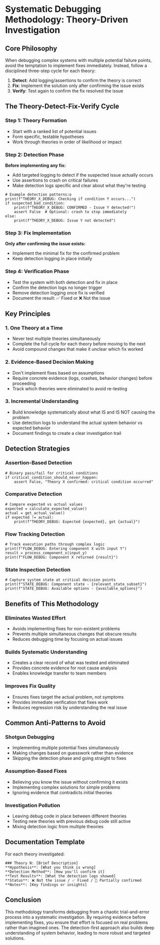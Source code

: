 # Systematic Debugging Methodology: Theory-Driven Investigation

## Core Philosophy

When debugging complex systems with multiple potential failure points, avoid the temptation to implement fixes immediately. Instead, follow a disciplined three-step cycle for each theory:

1. **Detect**: Add logging/assertions to confirm the theory is correct
2. **Fix**: Implement the solution only after confirming the issue exists  
3. **Verify**: Test again to confirm the fix resolved the issue

## The Theory-Detect-Fix-Verify Cycle

### Step 1: Theory Formation
- Start with a ranked list of potential issues
- Form specific, testable hypotheses
- Work through theories in order of likelihood or impact

### Step 2: Detection Phase
**Before implementing any fix:**
- Add targeted logging to detect if the suspected issue actually occurs
- Use assertions to crash on critical failures
- Make detection logs specific and clear about what they're testing

```
# Example detection patterns:o
print(f"THEORY_X_DEBUG: Checking if condition Y occurs...")
if suspected_bad_condition:
    print(f"THEORY_X_DEBUG: CONFIRMED - Issue Y detected!")
    assert False  # Optional: crash to stop immediately
else:
    print(f"THEORY_X_DEBUG: Issue Y not detected")
```

### Step 3: Fix Implementation
**Only after confirming the issue exists:**
- Implement the minimal fix for the confirmed problem
- Keep detection logging in place initially

### Step 4: Verification Phase
- Test the system with both detection and fix in place
- Confirm the detection logs no longer trigger
- Remove detection logging once fix is verified
- Document the result: ✅ Fixed or ❌ Not the issue

## Key Principles

### 1. One Theory at a Time
- Never test multiple theories simultaneously
- Complete the full cycle for each theory before moving to the next
- Avoid compound changes that make it unclear which fix worked

### 2. Evidence-Based Decision Making
- Don't implement fixes based on assumptions
- Require concrete evidence (logs, crashes, behavior changes) before proceeding
- Track which theories were eliminated to avoid re-testing

### 3. Incremental Understanding
- Build knowledge systematically about what IS and IS NOT causing the problem
- Use detection logs to understand the actual system behavior vs expected behavior
- Document findings to create a clear investigation trail

## Detection Strategies

### Assertion-Based Detection
```
# Binary pass/fail for critical conditions
if critical_condition_should_never_happen:
    assert False, "Theory X confirmed: critical condition occurred"
```

### Comparative Detection  
```
# Compare expected vs actual values
expected = calculate_expected_value()
actual = get_actual_value()
if expected != actual:
    print(f"THEORY_DEBUG: Expected {expected}, got {actual}")
```

### Flow Tracking Detection
```
# Track execution paths through complex logic
print(f"FLOW_DEBUG: Entering component X with input Y")
result = process_component_x(input_y)
print(f"FLOW_DEBUG: Component X returned {result}")
```

### State Inspection Detection
```
# Capture system state at critical decision points
print(f"STATE_DEBUG: Component state - {relevant_state_subset}")
print(f"STATE_DEBUG: Available options - {available_options}")
```

## Benefits of This Methodology

### Eliminates Wasted Effort
- Avoids implementing fixes for non-existent problems
- Prevents multiple simultaneous changes that obscure results
- Reduces debugging time by focusing on actual issues

### Builds Systematic Understanding
- Creates a clear record of what was tested and eliminated
- Provides concrete evidence for root cause analysis
- Enables knowledge transfer to team members

### Improves Fix Quality
- Ensures fixes target the actual problem, not symptoms
- Provides immediate verification that fixes work
- Reduces regression risk by understanding the real issue

## Common Anti-Patterns to Avoid

### Shotgun Debugging
- Implementing multiple potential fixes simultaneously
- Making changes based on guesswork rather than evidence
- Skipping the detection phase and going straight to fixes

### Assumption-Based Fixes
- Believing you know the issue without confirming it exists
- Implementing complex solutions for simple problems
- Ignoring evidence that contradicts initial theories

### Investigation Pollution
- Leaving debug code in place between different theories
- Testing new theories with previous debug code still active
- Mixing detection logic from multiple theories

## Documentation Template

For each theory investigated:

```
### Theory N: [Brief Description]
**Hypothesis**: [What you think is wrong]
**Detection Method**: [How you'll confirm it]
**Test Results**: [What the detection logs showed]
**Status**: ❌ Not the issue / ✅ Fixed / 🔄 Partially confirmed
**Notes**: [Key findings or insights]
```

## Conclusion

This methodology transforms debugging from a chaotic trial-and-error process into a systematic investigation. By requiring evidence before implementing fixes, you ensure that effort is focused on real problems rather than imagined ones. The detection-first approach also builds deep understanding of system behavior, leading to more robust and targeted solutions.